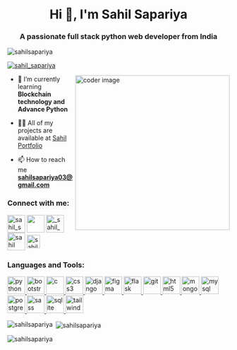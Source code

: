 <h1 align="center">Hi 👋, I'm Sahil Sapariya</h1>
<h3 align="center">A passionate full stack python web developer from India</h3>

<p align="left"> <img src="https://komarev.com/ghpvc/?username=sahilsapariya&label=Profile%20views&color=0e75b6&style=flat" alt="sahilsapariya" /> </p>

<p align="left"> <a href="https://twitter.com/sahil_sapariya" target="blank"><img src="https://img.shields.io/twitter/follow/sahil_sapariya?logo=twitter&style=for-the-badge" alt="sahil_sapariya" /></a> </p>

<img align="right" src="https://media2.giphy.com/media/qgQUggAC3Pfv687qPC/giphy.gif" alt="coder image" height="350" />

- 🌱 I’m currently learning **Blockchain technology and Advance Python**

- 👨‍💻 All of my projects are available at [Sahil Portfolio](sahilsapariya03.netlify.app)

- 📫 How to reach me **sahilsapariya03@gmail.com**

<h3 align="left">Connect with me:</h3>
<p align="left">
<a href="https://twitter.com/sahil_sapariya" target="blank"><img align="center" src="https://img.icons8.com/color/48/null/twitter--v1.png" alt="sahil_sapariya" height="40" width="40" /></a>
<a href="https://linkedin.com/in/sahilsapariya" target="blank"><img align="center" src="https://img.icons8.com/color/48/null/linkedin-circled--v1.png" height="40" width="40" /></a>
<a href="https://instagram.com/_sahil_sapariya_03" target="blank"><img align="center" src="https://img.icons8.com/fluency/48/null/instagram-new.png" alt="_sahil_sapariya_03" height="40" width="40" /></a>
<a href="https://www.youtube.com/channel/UCxiHXMxexflSct4lUD0MaCA" target="blank"><img align="center" src="https://img.icons8.com/color/48/null/youtube-play.png" alt="sahil sapariya" height="40" width="40" /></a>
<a href="https://www.leetcode.com/sahil_sapariya" target="blank"><img align="center" src="https://img.icons8.com/external-tal-revivo-color-tal-revivo/48/null/external-level-up-your-coding-skills-and-quickly-land-a-job-logo-color-tal-revivo.png" alt="sahil_sapariya" height="30" width="30" /></a>
</p>

<h3 align="left">Languages and Tools:</h3>
<p align="left"> 
<a href="https://www.python.org" target="_blank" rel="noreferrer"> <img src="https://img.icons8.com/fluency/48/null/python.png" alt="python" width="40" height="40"/> </a>
<a href="https://getbootstrap.com" target="_blank" rel="noreferrer"> <img src="https://img.icons8.com/color/48/null/bootstrap.png" alt="bootstrap" width="40" height="40"/> </a> 
<a href="https://www.cprogramming.com/" target="_blank" rel="noreferrer"> <img src="https://img.icons8.com/fluency/48/null/c-programming.png" alt="c" width="40" height="40"/> </a> 
<a href="https://www.w3schools.com/css/" target="_blank" rel="noreferrer"> <img src="https://img.icons8.com/fluency/48/null/css3.png" alt="css3" width="40" height="40"/> </a> <a href="https://www.djangoproject.com/" target="_blank" rel="noreferrer"> <img src="https://cdn.worldvectorlogo.com/logos/django.svg" alt="django" width="40" height="40"/> </a>
<a href="https://www.figma.com/" target="_blank" rel="noreferrer"> <img src="https://www.vectorlogo.zone/logos/figma/figma-icon.svg" alt="figma" width="40" height="40"/> </a> 
<a href="https://flask.palletsprojects.com/" target="_blank" rel="noreferrer"> <img src="https://www.vectorlogo.zone/logos/pocoo_flask/pocoo_flask-icon.svg" alt="flask" width="40" height="40"/> </a> 
<a href="https://git-scm.com/" target="_blank" rel="noreferrer"> <img src="https://www.vectorlogo.zone/logos/git-scm/git-scm-icon.svg" alt="git" width="40" height="40"/> </a> 
<a href="https://www.w3.org/html/" target="_blank" rel="noreferrer"> <img src="https://img.icons8.com/external-tal-revivo-color-tal-revivo/48/null/external-html-5-is-a-software-solution-stack-that-defines-the-properties-and-behaviors-of-web-page-logo-color-tal-revivo.png" alt="html5" width="40" height="40"/> </a> 
<a href="https://www.mongodb.com/" target="_blank" rel="noreferrer"> <img src="https://img.icons8.com/color/48/null/mongodb.png" alt="mongodb" width="40" height="40"/> </a> 
<a href="https://www.mysql.com/" target="_blank" rel="noreferrer"> <img src="https://img.icons8.com/fluency/48/null/mysql-logo.png" alt="mysql" width="40" height="40"/> </a> 
<a href="https://www.postgresql.org" target="_blank" rel="noreferrer"> <img src="https://img.icons8.com/plasticine/100/null/postgreesql.png" alt="postgresql" width="40" height="40"/> </a>
<a href="https://sass-lang.com" target="_blank" rel="noreferrer"> <img src="https://img.icons8.com/color/48/null/sass.png" alt="sass" width="40" height="40"/> </a> 
<a href="https://www.sqlite.org/" target="_blank" rel="noreferrer"> <img src="https://www.vectorlogo.zone/logos/sqlite/sqlite-icon.svg" alt="sqlite" width="40" height="40"/> </a> 
<a href="https://tailwindcss.com/" target="_blank" rel="noreferrer"> <img src="https://www.vectorlogo.zone/logos/tailwindcss/tailwindcss-icon.svg" alt="tailwind" width="40" height="40"/> </a> 
</p>

<p><img align="left" src="https://github-readme-stats.vercel.app/api/top-langs?username=sahilsapariya&show_icons=true&locale=en&layout=compact" alt="sahilsapariya" /></p>

<p>&nbsp;<img align="center" src="https://github-readme-stats.vercel.app/api?username=sahilsapariya&show_icons=true&locale=en" alt="sahilsapariya" /></p>

<p><img align="center" src="https://github-readme-streak-stats.herokuapp.com/?user=sahilsapariya&" alt="sahilsapariya" /></p>
